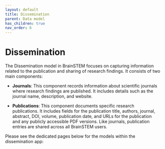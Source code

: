 ```yaml
---
layout: default
title: Dissemination
parent: Data model
has_children: true
nav_order: 6
---
```


# Dissemination

The Dissemination model in BrainSTEM focuses on capturing information related to the publication and sharing of research findings. It consists of two main components:

- __Journals__: This component records information about scientific journals where research findings are published. It includes details such as the journal name, description, and website.

- __Publications__: This component documents specific research publications. It includes fields for the publication title, authors, journal, abstract, DOI, volume, publication date, and URLs for the publication and any publicly accessible PDF versions. Like journals, publication entries are shared across all BrainSTEM users.

Please see the dedicated pages below for the models within the dissemination app: